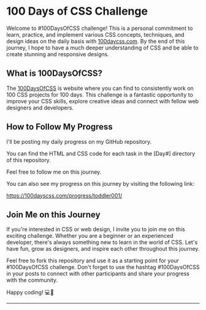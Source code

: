 # 100 Days of CSS Challenge

Welcome to  #100DaysOfCSS challenge! This is a personal commitment to learn, practice, and implement various CSS concepts, techniques, and design ideas on the daily basis with [100daycss.com](https://100dayscss.com/).
By the end of this journey, I hope to have a much deeper understanding of CSS and be able to create stunning and responsive designs.

## What is 100DaysOfCSS?

The [100DaysOfCSS](https://100dayscss.com/) is website where you can find to consistently work on 100 CSS projects for 100 days. This challenge is a fantastic opportunity to improve your CSS skills, explore creative ideas and connect with fellow web designers and developers.

## How to Follow My Progress

I'll be posting my daily progress on my GitHub repository.

You can find the HTML and CSS code for each task in the [Day#] directory of this repository.

Feel free to follow me on this journey.

You can also see my progress on this journey by visiting the following link:

<https://100dayscss.com/progress/toddler001/>

## Join Me on this Journey

If you're interested in CSS or web design, I invite you to join me on this exciting challenge. Whether you are a beginner or an experienced developer, there's always something new to learn in the world of CSS. Let's have fun, grow as designers, and inspire each other throughout this journey.

Feel free to fork this repository and use it as a starting point for your #100DaysOfCSS challenge. Don't forget to use the hashtag #100DaysOfCSS in your posts to connect with other participants and share your progress with the community.

Happy coding! 💻🎨

---
